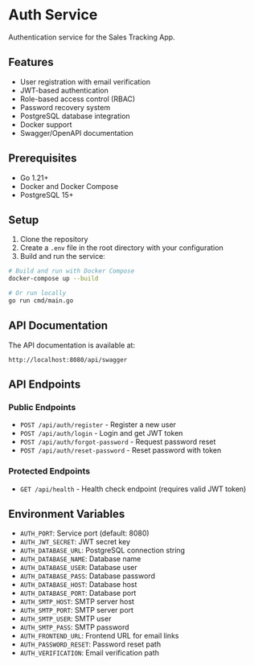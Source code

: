 # Auth Service

Authentication service for the Sales Tracking App.

## Features

- User registration with email verification
- JWT-based authentication
- Role-based access control (RBAC)
- Password recovery system
- PostgreSQL database integration
- Docker support
- Swagger/OpenAPI documentation

## Prerequisites

- Go 1.21+
- Docker and Docker Compose
- PostgreSQL 15+

## Setup

1. Clone the repository
2. Create a `.env` file in the root directory with your configuration
3. Build and run the service:

```bash
# Build and run with Docker Compose
docker-compose up --build

# Or run locally
go run cmd/main.go
```

## API Documentation

The API documentation is available at:

```
http://localhost:8080/api/swagger
```

## API Endpoints

### Public Endpoints

- `POST /api/auth/register` - Register a new user
- `POST /api/auth/login` - Login and get JWT token
- `POST /api/auth/forgot-password` - Request password reset
- `POST /api/auth/reset-password` - Reset password with token

### Protected Endpoints

- `GET /api/health` - Health check endpoint (requires valid JWT token)

## Environment Variables

- `AUTH_PORT`: Service port (default: 8080)
- `AUTH_JWT_SECRET`: JWT secret key
- `AUTH_DATABASE_URL`: PostgreSQL connection string
- `AUTH_DATABASE_NAME`: Database name
- `AUTH_DATABASE_USER`: Database user
- `AUTH_DATABASE_PASS`: Database password
- `AUTH_DATABASE_HOST`: Database host
- `AUTH_DATABASE_PORT`: Database port
- `AUTH_SMTP_HOST`: SMTP server host
- `AUTH_SMTP_PORT`: SMTP server port
- `AUTH_SMTP_USER`: SMTP user
- `AUTH_SMTP_PASS`: SMTP password
- `AUTH_FRONTEND_URL`: Frontend URL for email links
- `AUTH_PASSWORD_RESET`: Password reset path
- `AUTH_VERIFICATION`: Email verification path
